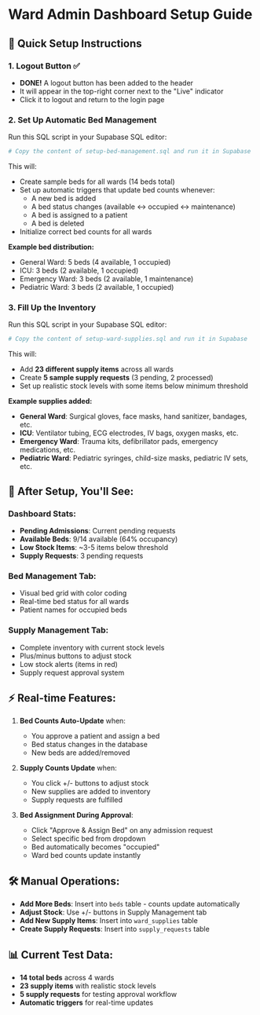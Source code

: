 # Ward Admin Dashboard Setup Guide

## 🚀 Quick Setup Instructions

### 1. **Logout Button** ✅

- **DONE!** A logout button has been added to the header
- It will appear in the top-right corner next to the "Live" indicator
- Click it to logout and return to the login page

### 2. **Set Up Automatic Bed Management**

Run this SQL script in your Supabase SQL editor:

```bash
# Copy the content of setup-bed-management.sql and run it in Supabase
```

This will:

- Create sample beds for all wards (14 beds total)
- Set up automatic triggers that update bed counts whenever:
  - A new bed is added
  - A bed status changes (available ↔ occupied ↔ maintenance)
  - A bed is assigned to a patient
  - A bed is deleted
- Initialize correct bed counts for all wards

**Example bed distribution:**

- General Ward: 5 beds (4 available, 1 occupied)
- ICU: 3 beds (2 available, 1 occupied)
- Emergency Ward: 3 beds (2 available, 1 maintenance)
- Pediatric Ward: 3 beds (2 available, 1 occupied)

### 3. **Fill Up the Inventory**

Run this SQL script in your Supabase SQL editor:

```bash
# Copy the content of setup-ward-supplies.sql and run it in Supabase
```

This will:

- Add **23 different supply items** across all wards
- Create **5 sample supply requests** (3 pending, 2 processed)
- Set up realistic stock levels with some items below minimum threshold

**Example supplies added:**

- **General Ward**: Surgical gloves, face masks, hand sanitizer, bandages, etc.
- **ICU**: Ventilator tubing, ECG electrodes, IV bags, oxygen masks, etc.
- **Emergency Ward**: Trauma kits, defibrillator pads, emergency medications, etc.
- **Pediatric Ward**: Pediatric syringes, child-size masks, pediatric IV sets, etc.

## 🎯 **After Setup, You'll See:**

### **Dashboard Stats:**

- **Pending Admissions**: Current pending requests
- **Available Beds**: 9/14 available (64% occupancy)
- **Low Stock Items**: ~3-5 items below threshold
- **Supply Requests**: 3 pending requests

### **Bed Management Tab:**

- Visual bed grid with color coding
- Real-time bed status for all wards
- Patient names for occupied beds

### **Supply Management Tab:**

- Complete inventory with current stock levels
- Plus/minus buttons to adjust stock
- Low stock alerts (items in red)
- Supply request approval system

## ⚡ **Real-time Features:**

1. **Bed Counts Auto-Update** when:

   - You approve a patient and assign a bed
   - Bed status changes in the database
   - New beds are added/removed

2. **Supply Counts Update** when:

   - You click +/- buttons to adjust stock
   - New supplies are added to inventory
   - Supply requests are fulfilled

3. **Bed Assignment During Approval**:
   - Click "Approve & Assign Bed" on any admission request
   - Select specific bed from dropdown
   - Bed automatically becomes "occupied"
   - Ward bed counts update instantly

## 🛠️ **Manual Operations:**

- **Add More Beds**: Insert into `beds` table - counts update automatically
- **Adjust Stock**: Use +/- buttons in Supply Management tab
- **Add New Supply Items**: Insert into `ward_supplies` table
- **Create Supply Requests**: Insert into `supply_requests` table

## 📊 **Current Test Data:**

- **14 total beds** across 4 wards
- **23 supply items** with realistic stock levels
- **5 supply requests** for testing approval workflow
- **Automatic triggers** for real-time updates
